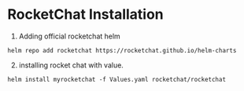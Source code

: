 # RocketChat Installation
1. Adding official rocketchat helm 
```
helm repo add rocketchat https://rocketchat.github.io/helm-charts
```
2. installing rocket chat with value.
```
helm install myrocketchat -f Values.yaml rocketchat/rocketchat
```
